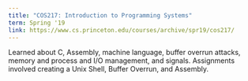 ```yaml
---
title: "COS217: Introduction to Programming Systems"
term: Spring '19
link: https://www.cs.princeton.edu/courses/archive/spr19/cos217/
---
```


Learned about C, Assembly, machine language, buffer overrun attacks, memory and process and I/O management, and signals. Assignments involved creating a Unix Shell, Buffer Overrun, and Assembly. 